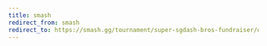 ```yaml
---
title: smash
redirect_from: smash
redirect_to: https://smash.gg/tournament/super-sgdash-bros-fundraiser/details
---
```

